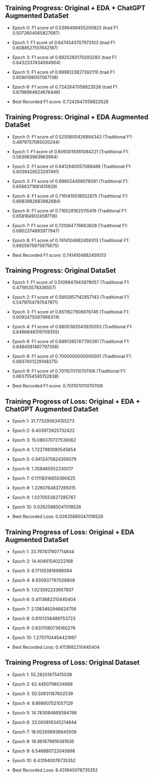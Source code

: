 ## Training Progress: Original + EDA + ChatGPT Augmented DataSet
- Epoch 0: F1 score of 0.5396498455200823 (trad F1 0.5072604065827687)
- Epoch 1: F1 score of 0.6474543707973103 (trad F1 0.6088527551942187)
- Epoch 3: F1 score of 0.6925260170293283 (trad F1 0.6432337434094904)
- Epoch 5: F1 score of 0.6998123827392119 (trad F1 0.6590106007067138)
- Epoch 6: F1 score of 0.7242647058823528 (trad F1 0.6798964624676446)

- Best Recorded F1 score: 0.7242647058823528


## Training Progress: Original + EDA Augmented DataSet

- Epoch 0: F1 score of 0.5250800426894343 (Traditional F1: 0.4979757085020244)
- Epoch 1: F1 score of 0.6060019361084221 (Traditional F1: 0.563963963963964)
- Epoch 2: F1 score of 0.6412940057088488 (Traditional F1: 0.6039426523297491)
- Epoch 3: F1 score of 0.698024459078081 (Traditional F1: 0.6566371681415929)
- Epoch 4: F1 score of 0.7161410018552875 (Traditional F1: 0.6683982683982684)
- Epoch 6: F1 score of 0.7165281625115419 (Traditional F1: 0.6581849024597116)
- Epoch 7: F1 score of 0.731084776663628 (Traditional F1: 0.6802374893977947)
- Epoch 8: F1 score of 0.7414104882459313 (Traditional F1: 0.6925675675675675)

- Best Recorded F1 score: 0.7414104882459313
## Training Progress: Original DataSet

- Epoch 1: F1 score of 0.5109947643979057 (Traditional F1: 0.471953578336557)
- Epoch 2: F1 score of 0.5892857142857143 (Traditional F1: 0.5479704797047971)
- Epoch 3: F1 score of 0.6511627906976745 (Traditional F1: 0.6092475067996374)
- Epoch 4: F1 score of 0.6800382043935053 (Traditional F1: 0.6466848319709355)
- Epoch 6: F1 score of 0.6891385767790261 (Traditional F1: 0.6484581497797356)
- Epoch 8: F1 score of 0.7000000000000001 (Traditional F1: 0.6637401229148375)
- Epoch 9: F1 score of 0.7011070110701106 (Traditional F1: 0.6637554585152838)

- Best Recorded F1 score: 0.7011070110701106


## Training Progress of Loss: Original + EDA + ChatGPT Augmented DataSet

- Epoch 1: 31.773290634155273
- Epoch 2: 9.403972625732422
- Epoch 3: 15.089370727539062
- Epoch 4: 1.7227981090545654
- Epoch 5: 0.9412475824356079
- Epoch 6: 1.358465552330017
- Epoch 7: 0.11118316650390625
- Epoch 8: 1.2260764837265015
- Epoch 9: 1.0270553827285767
- Epoch 10: 0.02625885047018528

-  Best Recorded Loss: 0.02625885047018528
## Training Progress of Loss: Original + EDA Augmented DataSet

- Epoch 1: 33.767417907714844
- Epoch 2: 14.40461540222168
- Epoch 3: 6.171353816986084
- Epoch 4: 8.930937767028809
- Epoch 5: 1.023592233657837
- Epoch 6: 0.4113682210445404
- Epoch 7: 2.1383492946624756
- Epoch 8: 0.8101256489753723
- Epoch 9: 0.8317080736160278
- Epoch 10: 1.2751704454421997

-  Best Recorded Loss: 0.4113682210445404
## Training Progress of Loss: Original Dataset

- Epoch 1: 55.28201675415039
- Epoch 2: 62.4450798034668
- Epoch 3: 50.50931167602539
- Epoch 4: 9.868607521057129
- Epoch 5: 14.783084869384766
- Epoch 6: 33.000816345214844
- Epoch 7: 18.002656936645508
- Epoch 8: 18.981679916381836
- Epoch 9: 6.546880722045898
- Epoch 10: 6.431940078735352

-  Best Recorded Loss: 6.431940078735352
